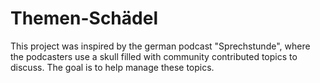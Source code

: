 # Themen-Schädel

This project was inspired by the german podcast "Sprechstunde", where the podcasters use a skull filled with community
contributed topics to discuss. The goal is to help manage these topics.
